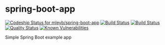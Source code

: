 # spring-boot-app

[ ![Codeship Status for mleyb/spring-boot-app](https://app.codeship.com/projects/49dc9de0-b914-0136-7faa-6a6e36b48edf/status?branch=master)](https://app.codeship.com/projects/312134) [![Build Status](https://travis-ci.org/mleyb/spring-boot-app.svg?branch=master)](https://travis-ci.org/mleyb/spring-boot-app) [![Build Status](https://cloud.drone.io/api/badges/mleyb/spring-boot-app/status.svg)](https://cloud.drone.io/mleyb/spring-boot-app)
 [![Quality Status](https://sonarcloud.io/api/project_badges/measure?project=spring-boot-app&metric=alert_status)](https://sonarcloud.io/dashboard?id=spring-boot-app) [![Known Vulnerabilities](https://snyk.io/test/github/mleyb/spring-boot-app/badge.svg?targetFile=build.gradle)](https://snyk.io/test/github/mleyb/spring-boot-app?targetFile=build.gradle)

Simple Spring Boot example app
